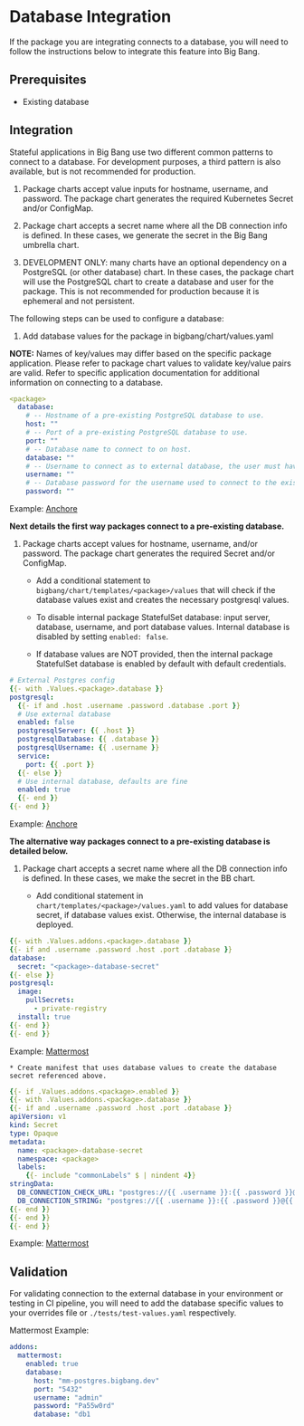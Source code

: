 # Database Integration

If the package you are integrating connects to a database, you will need to follow the instructions below to integrate this feature into Big Bang.

## Prerequisites

- Existing database

## Integration

Stateful applications in Big Bang use two different common patterns to connect to a database. For development purposes, a third pattern is also available, but is not recommended for production.

1. Package charts accept value inputs for hostname, username, and password. The package chart generates the required Kubernetes Secret and/or ConfigMap.

2. Package chart accepts a secret name where all the DB connection info is defined. In these cases, we generate the secret in the Big Bang umbrella chart.

3. DEVELOPMENT ONLY: many charts have an optional dependency on a PostgreSQL (or other database) chart. In these cases, the package chart will use the PostgreSQL chart to create a database and user for the package. This is not recommended for production because it is ephemeral and not persistent.

The following steps can be used to configure a database:

1. Add database values for the package in bigbang/chart/values.yaml

  **NOTE:** Names of key/values may differ based on the specific package application. Please refer to package chart values to validate key/value pairs are valid. Refer to specific application documentation for additional information on connecting to a database.

```yaml
<package>
  database:
    # -- Hostname of a pre-existing PostgreSQL database to use.
    host: ""
    # -- Port of a pre-existing PostgreSQL database to use.
    port: ""
    # -- Database name to connect to on host.
    database: ""
    # -- Username to connect as to external database, the user must have all privileges on the database.
    username: ""
    # -- Database password for the username used to connect to the existing database.
    password: ""
```

Example: [Anchore](https://repo1.dso.mil/big-bang/bigbang/-/blob/10d43bea9351b91dfc6f14d3b0c2b2a60fe60c6a/chart/values.yaml#L882)

**Next details the first way packages connect to a pre-existing database.**

1. Package charts accept values for hostname, username, and/or password. The package chart generates the required Secret and/or ConfigMap.

    * Add a conditional statement to `bigbang/chart/templates/<package>/values` that will check if the database values exist and creates the necessary postgresql values.

    * To disable internal package StatefulSet database: input server, database, username, and port database values. Internal database is disabled by setting `enabled: false`.

    * If database values are NOT provided, then the internal package StatefulSet database is enabled by default with default credentials.

```yaml
# External Postgres config
{{- with .Values.<package>.database }}
postgresql:
  {{- if and .host .username .password .database .port }}
  # Use external database
  enabled: false
  postgresqlServer: {{ .host }}
  postgresqlDatabase: {{ .database }}
  postgresqlUsername: {{ .username }}
  service:
    port: {{ .port }}
  {{- else }}
  # Use internal database, defaults are fine
  enabled: true
  {{- end }}
{{- end }}
```

Example: [Anchore](https://repo1.dso.mil/big-bang/bigbang/-/blob/10d43bea9351b91dfc6f14d3b0c2b2a60fe60c6a/chart/templates/anchore/values.yaml#L49)

**The alternative way packages connect to a pre-existing database is detailed below.**

1. Package chart accepts a secret name where all the DB connection info is defined. In these cases, we make the secret in the BB chart.

    * Add conditional statement in `chart/templates/<package>/values.yaml` to add values for database secret, if database values exist. Otherwise, the internal database is deployed.

```yaml
{{- with .Values.addons.<package>.database }}
{{- if and .username .password .host .port .database }}
database:
  secret: "<package>-database-secret"
{{- else }}
postgresql:
  image:
    pullSecrets:
      - private-registry
  install: true
{{- end }}
{{- end }}
```

Example: [Mattermost](https://repo1.dso.mil/big-bang/bigbang/-/blob/10d43bea9351b91dfc6f14d3b0c2b2a60fe60c6a/chart/templates/mattermost/mattermost/values.yaml#L49)

    * Create manifest that uses database values to create the database secret referenced above.

```yaml
{{- if .Values.addons.<package>.enabled }}
{{- with .Values.addons.<package>.database }}
{{- if and .username .password .host .port .database }}
apiVersion: v1
kind: Secret
type: Opaque
metadata:
  name: <package>-database-secret
  namespace: <package>
  labels:
    {{- include "commonLabels" $ | nindent 4}}
stringData:
  DB_CONNECTION_CHECK_URL: "postgres://{{ .username }}:{{ .password }}@{{ .host }}:{{ .port }}/{{ .database }}?connect_timeout=10&sslmode={{ .ssl_mode | default "disable" }}"
  DB_CONNECTION_STRING: "postgres://{{ .username }}:{{ .password }}@{{ .host }}:{{ .port }}/{{ .database }}?connect_timeout=10&sslmode={{ .ssl_mode | default "disable" }}"
{{- end }}
{{- end }}
{{- end }}
```

Example: [Mattermost](https://repo1.dso.mil/big-bang/bigbang/-/blob/10d43bea9351b91dfc6f14d3b0c2b2a60fe60c6a/chart/templates/mattermost/mattermost/secret-database.yaml)

## Validation

For validating connection to the external database in your environment or testing in CI pipeline, you will need to add the database specific values to your overrides file or `./tests/test-values.yaml` respectively.

Mattermost Example:

```yaml
addons:
  mattermost:
    enabled: true
    database:
      host: "mm-postgres.bigbang.dev"
      port: "5432"
      username: "admin"
      password: "Pa55w0rd"
      database: "db1
```
